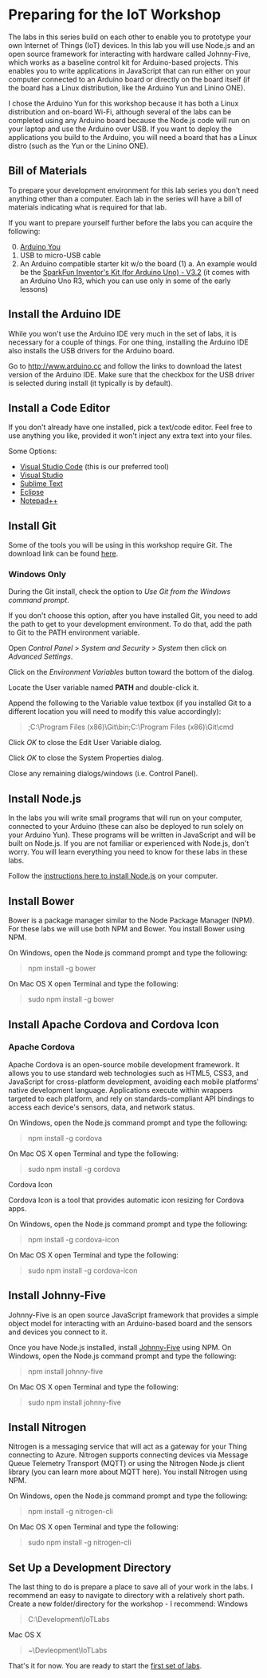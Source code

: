 # Preparing for the IoT Workshop
The labs in this series build on each other to enable you to prototype your own Internet of Things (IoT) devices. 
In this lab you will use Node.js and an open source framework for interacting with hardware called Johnny-Five, 
which works as a baseline control kit for Arduino-based projects. This enables you to write applications in JavaScript 
that can run either on your computer connected to an Arduino board or directly on the board itself (if the board has 
a Linux distribution, like the Arduino Yun and Linino ONE).

I chose the Arduino Yun for this workshop because it has both a Linux distribution and on-board Wi-Fi, although several 
of the labs can be completed using any Arduino board because the Node.js code will run on your laptop and use the Arduino 
over USB. If you want to deploy the applications you build to the Arduino, you will need a board that has a Linux distro
(such as the Yun or the Linino ONE).

## Bill of Materials
To prepare your development environment for this lab series you don't need anything other than a computer. Each lab in the
series will have a bill of materials indicating what is required for that lab.

If you want to prepare yourself further before the labs you can acquire the following:

0. [Arduino You](http://www.arduino.cc/en/Main/ArduinoBoardYun) 
1. USB to micro-USB cable 
2. An Arduino compatible starter kit w/o the board (1)
	a.	An example would be the [SparkFun Inventor's Kit (for Arduino Uno) - V3.2](https://www.sparkfun.com/products/13154) (it comes with an Arduino Uno R3, which you can use only in some of the early lessons)

## Install the Arduino IDE
While you won't use the Arduino IDE very much in the set of labs, it is necessary for a couple of things. For one thing, installing the Arduino IDE also installs the USB drivers for the Arduino board.

Go to http://www.arduino.cc and follow the links to download the latest version of the Arduino IDE. Make sure that the checkbox for the USB driver is selected during install (it typically is by default).

## Install a Code Editor
If you don't already have one installed, pick a text/code editor. Feel free to use anything you like, provided it won't inject any extra text into your files.

Some Options:

* [Visual Studio Code](https://code.visualstudio.com/) (this is our preferred tool)
* [Visual Studio](https://www.visualstudio.com/) 
* [Sublime Text](http://www.sublimetext.com/) 
* [Eclipse](http://www.eclipse.org/downloads/) 
* [Notepad++](http://notepad-plus-plus.org/)

 ## Install Git
Some of the tools you will be using in this workshop require Git. The download link can be found [here](http://git-scm.com/).

### Windows Only
During the Git install, check the option to _Use Git from the Windows command prompt_.

If you don't choose this option, after you have installed Git, you need to add the path to get to your development environment. To do that, add the path to Git to the PATH environment variable.

Open _Control Panel_ > _System and Security_ > _System_ then click on _Advanced Settings_.

Click on the _Environment Variables_ button toward the bottom of the dialog.

Locate the User variable named __PATH__ and double-click it.

Append the following to the Variable value textbox (if you installed Git to a different location you will need to modify this value accordingly):
<blockquote>
	<p>;C:\Program Files (x86)\Git\bin;C:\Program Files (x86)\Git\cmd</p>
</blockquote>

Click _OK_ to close the Edit User Variable dialog.

Click _OK_ to close the System Properties dialog.

Close any remaining dialogs/windows (i.e. Control Panel).

## Install Node.js
In the labs you will write small programs that will run on your computer, connected to your Arduino (these can also be deployed to run solely on your Arduino Yun). These programs will be written in JavaScript and will be built on Node.js. If you are not familiar or experienced with Node.js, don't worry. You will learn everything you need to know for these labs in these labs. 

Follow the [instructions here to install Node.js](https://nodejs.org/) on your computer.

## Install Bower
Bower is a package manager similar to the Node Package Manager (NPM). For these labs we will use both NPM and Bower. You install Bower using NPM. 

On Windows, open the Node.js command prompt and type the following:
<blockquote>
	<p>npm install -g bower</p>
</blockquote>

On Mac OS X open Terminal and type the following:
<blockquote>
	<p>sudo npm install -g bower</p>
</blockquote>

## Install Apache Cordova and Cordova Icon
### Apache Cordova
Apache Cordova is an open-source mobile development framework. It allows you to use standard web technologies such as HTML5, CSS3, and JavaScript for cross-platform development, avoiding each mobile platforms' native development language. Applications execute within wrappers targeted to each platform, and rely on standards-compliant API bindings to access each device's sensors, data, and network status.

On Windows, open the Node.js command prompt and type the following:
<blockquote>
	<p>npm install -g cordova</p>
</blockquote>

On Mac OS X open Terminal and type the following:
<blockquote>
	<p>sudo npm install -g cordova</p>
</blockquote>

Cordova Icon

Cordova Icon is a tool that provides automatic icon resizing for Cordova apps.

On Windows, open the Node.js command prompt and type the following:
<blockquote>
	<p>npm install -g cordova-icon</p>
</blockquote>

On Mac OS X open Terminal and type the following:
<blockquote>
	<p>sudo npm install -g cordova-icon</p>
</blockquote>

## Install Johnny-Five
Johnny-Five is an open source JavaScript framework that provides a simple object model for interacting with an Arduino-based board and the sensors and devices you connect to it. 

Once you have Node.js installed, install [Johnny-Five](https://www.npmjs.com/package/johnny-five) using NPM.
On Windows, open the Node.js command prompt and type the following:
<blockquote>
	<p>npm install johnny-five</p>
</blockquote>

On Mac OS X open Terminal and type the following:
<blockquote>
	<p>sudo npm install johnny-five</p>
</blockquote>

## Install Nitrogen
Nitrogen is a messaging service that will act as a gateway for your Thing connecting to Azure. Nitrogen supports connecting devices via Message Queue Telemetry Transport (MQTT) or using the Nitrogen Node.js client library (you can learn more about MQTT here). You install Nitrogen using NPM.

On Windows, open the Node.js command prompt and type the following:
<blockquote>
	<p>npm install -g nitrogen-cli</p>
</blockquote>

On Mac OS X open Terminal and type the following:
<blockquote>
	<p>sudo npm install -g nitrogen-cli</p>
</blockquote>

## Set Up a Development Directory
The last thing to do is prepare a place to save all of your work in the labs. I recommend an easy to navigate to directory with a relatively short path. Create a new folder/directory for the workshop - I recommend:
Windows
<blockquote>
	<p>C:\Development\IoTLabs</p>
</blockquote>

Mac OS X
<blockquote>
	<p>~\Devleopment\IoTLabs</p>
</blockquote>

That's it for now. You are ready to start the [first set of labs](./Lab001.md).